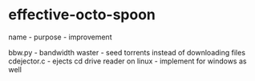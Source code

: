 # effective-octo-spoon
name - purpose - improvement

bbw.py      - bandwidth waster                - seed torrents instead of downloading files  
cdejector.c - ejects cd drive reader on linux - implement for windows as well  

